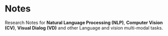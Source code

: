 # Notes
Research Notes for **Natural Language Processing (NLP)**, **Computer Vision (CV)**, **Visual Dialog (VD)** and other Language and vision multi-modal tasks.
